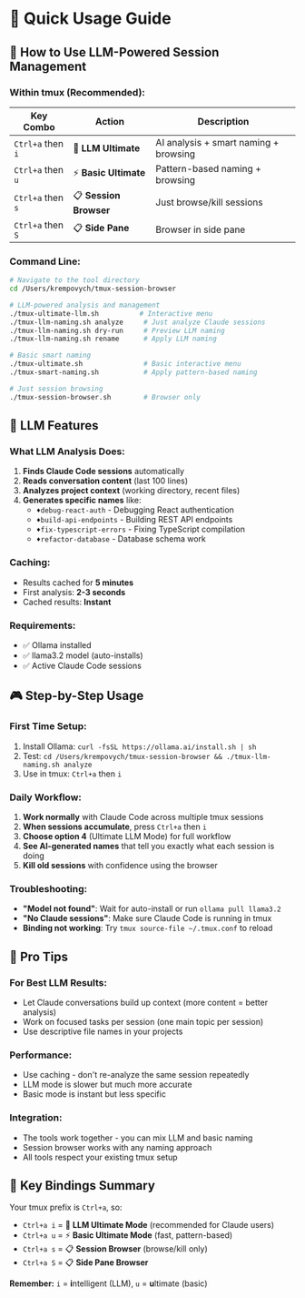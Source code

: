 # 🚀 Quick Usage Guide

## 🎯 How to Use LLM-Powered Session Management

### **Within tmux (Recommended):**

| Key Combo | Action | Description |
|-----------|--------|-------------|
| `Ctrl+a` then `i` | 🧠 **LLM Ultimate** | AI analysis + smart naming + browsing |
| `Ctrl+a` then `u` | ⚡ **Basic Ultimate** | Pattern-based naming + browsing |
| `Ctrl+a` then `s` | 📋 **Session Browser** | Just browse/kill sessions |
| `Ctrl+a` then `S` | 📋 **Side Pane** | Browser in side pane |

### **Command Line:**

```bash
# Navigate to the tool directory
cd /Users/krempovych/tmux-session-browser

# LLM-powered analysis and management
./tmux-ultimate-llm.sh          # Interactive menu
./tmux-llm-naming.sh analyze     # Just analyze Claude sessions
./tmux-llm-naming.sh dry-run     # Preview LLM naming
./tmux-llm-naming.sh rename      # Apply LLM naming

# Basic smart naming
./tmux-ultimate.sh               # Basic interactive menu
./tmux-smart-naming.sh           # Apply pattern-based naming

# Just session browsing
./tmux-session-browser.sh        # Browser only
```

## 🧠 LLM Features

### **What LLM Analysis Does:**
1. **Finds Claude Code sessions** automatically
2. **Reads conversation content** (last 100 lines)
3. **Analyzes project context** (working directory, recent files)
4. **Generates specific names** like:
   - `♦debug-react-auth` - Debugging React authentication
   - `♦build-api-endpoints` - Building REST API endpoints  
   - `♦fix-typescript-errors` - Fixing TypeScript compilation
   - `♦refactor-database` - Database schema work

### **Caching:**
- Results cached for **5 minutes**
- First analysis: **2-3 seconds**
- Cached results: **Instant**

### **Requirements:**
- ✅ Ollama installed
- ✅ llama3.2 model (auto-installs)
- ✅ Active Claude Code sessions

## 🎮 Step-by-Step Usage

### **First Time Setup:**
1. Install Ollama: `curl -fsSL https://ollama.ai/install.sh | sh`
2. Test: `cd /Users/krempovych/tmux-session-browser && ./tmux-llm-naming.sh analyze`
3. Use in tmux: `Ctrl+a` then `i`

### **Daily Workflow:**
1. **Work normally** with Claude Code across multiple tmux sessions
2. **When sessions accumulate**, press `Ctrl+a` then `i`
3. **Choose option 4** (Ultimate LLM Mode) for full workflow
4. **See AI-generated names** that tell you exactly what each session is doing
5. **Kill old sessions** with confidence using the browser

### **Troubleshooting:**
- **"Model not found"**: Wait for auto-install or run `ollama pull llama3.2`
- **"No Claude sessions"**: Make sure Claude Code is running in tmux
- **Binding not working**: Try `tmux source-file ~/.tmux.conf` to reload

## 🎯 Pro Tips

### **For Best LLM Results:**
- Let Claude conversations build up context (more content = better analysis)
- Work on focused tasks per session (one main topic per session)
- Use descriptive file names in your projects

### **Performance:**
- Use caching - don't re-analyze the same session repeatedly
- LLM mode is slower but much more accurate
- Basic mode is instant but less specific

### **Integration:**
- The tools work together - you can mix LLM and basic naming
- Session browser works with any naming approach
- All tools respect your existing tmux setup

## 🔧 Key Bindings Summary

Your tmux prefix is `Ctrl+a`, so:

- `Ctrl+a i` = 🧠 **LLM Ultimate Mode** (recommended for Claude users)
- `Ctrl+a u` = ⚡ **Basic Ultimate Mode** (fast, pattern-based)
- `Ctrl+a s` = 📋 **Session Browser** (browse/kill only)
- `Ctrl+a S` = 📋 **Side Pane Browser**

**Remember:** `i` = **i**ntelligent (LLM), `u` = **u**ltimate (basic)